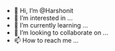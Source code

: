 - 👋 Hi, I’m @Harshonit
- 👀 I’m interested in ...
- 🌱 I’m currently learning ...
- 💞️ I’m looking to collaborate on ...
- 📫 How to reach me ...

<!---
Harshonit/Harshonit is a ✨ special ✨ repository because its `README.md` (this file) appears on your GitHub profile.
You can click the Preview link to take a look at your changes.
--->
